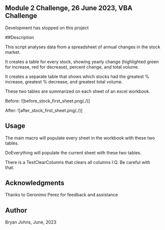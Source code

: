 ## Module 2 Challenge, 26 June 2023, VBA Challenge

Development has stopped on this project

##Description

This script analyses data from a spreadsheet of annual changes in the stock market.

It creates a table for every stock, showing yearly change (highlighted green for increase, red for decrease), percent change, and total volume.

It creates a separate table that shows which stocks had the greatest % increase, greatest % decrease, and greatest total volume.

These two tables are summarized on each sheet of an excel workbook.

Before:
![before_stock_first_sheet.png(./)]

After:
![after_stock_first_sheet.png(./)]

## Usage

The main macro will populate every sheet in the workbook with these two tables.

DoEverything will populate the current sheet with these two tables.

There is a TestClearColumns that clears all columns I:Q. Be careful with that.

## Acknowledgments

Thanks to Geronimo Perez for feedback and assistance

## Author

Bryan Johns, June, 2023
